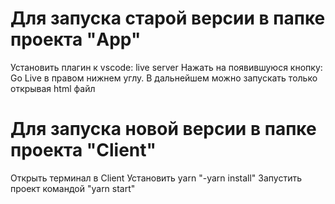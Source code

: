 # Для запуска старой версии в папке проекта "App"
Установить плагин к vscode: live server
Нажать на появившуюся кнопку: Go Live в правом нижнем углу.
В дальнейшем можно запускать только открывая html файл
# Для запуска новой версии в папке проекта "Client"
Открыть терминал в Client
Установить yarn "-yarn install"
Запустить проект командой "yarn start"

